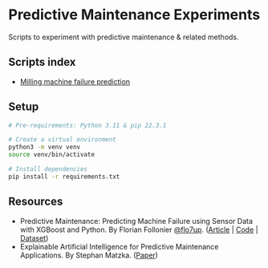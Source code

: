 # Predictive Maintenance Experiments

Scripts to experiment with predictive maintenance & related methods.

## Scripts index

- [Milling machine failure prediction](./milling_xgboost.py)

## Setup

```bash
# Pre-requirements: Python 3.11 & pip 22.3.1

# Create a virtual environment
python3 -m venv venv
source venv/bin/activate

# Install dependencies
pip install -r requirements.txt
```

## Resources

- Predictive Maintenance: Predicting Machine Failure using Sensor Data with XGBoost and
  Python. By Florian
  Follonier [@flo7up](https://github.com/flo7up). ([Article](https://www.relataly.com/predictive-maintenance-predicting-machine-failure-with-python/10618/) | [Code](https://github.com/flo7up/relataly-public-python-tutorials/blob/master/02%20Classification/022%20Predicting%20Machine%20Malfunction%20of%20Milling%20Machines%20in%20Python.ipynb) | [Dataset](https://archive.ics.uci.edu/dataset/601/ai4i+2020+predictive+maintenance+dataset))
- Explainable Artificial Intelligence for Predictive Maintenance Applications. By Stephan Matzka. ([Paper](https://github.com/linomp/pdm-experiments/files/12337616/matzka2020.pdf))
